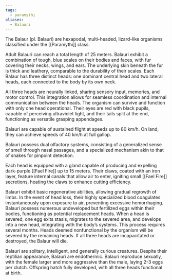 ```yaml
---
tags:
  - paramythi
aliases:
  - Balauri
---
```

The Balaur (pl. Balauri) are hexapodal, multi-headed, lizard-like organisms classified under the [[Paramythi]] class.

Adult Balauri can reach a total length of 25 meters. Balauri exhibit a combination of tough, blue scales on their bodies and faces, with fur covering their necks, wings, and ears. The underlying skin beneath the fur is thick and leathery, comparable to the durability of their scales. Each Balaur has three distinct heads: one dominant central head and two lateral heads, each connected to the body by its own neck.  

All three heads are neurally linked, sharing sensory input, memories, and motor control. This integration allows for seamless coordination and internal communication between the heads. The organism can survive and function with only one head operational. Their eyes are red with black pupils, capable of perceiving ultraviolet light, and their tails split at the end, functioning as versatile grasping appendages. 

Balauri are capable of sustained flight at speeds up to 80 km/h. On land, they can achieve speeds of 40 km/h at full gallop.  

Balauri possess dual olfactory systems, consisting of ​a generalized sense of smell through nasal passages, and a specialized mechanism akin to that of snakes for pinpoint detection.  

Each head is equipped with a gland capable of producing and expelling dark-purple [[Fael Fire]] up to 15 meters. Their claws, coated with an iron layer, feature internal canals that allow air to enter, igniting small [[Fael Fire]] secretions, heating the claws to enhance cutting efficiency.

Balauri exhibit basic regenerative abilities, allowing gradual regrowth of limbs. In the event of head loss, their highly specialized blood coagulates instantaneously upon exposure to air, preventing excessive hemorrhaging. Balauri possess numerous undeveloped but fertilized eggs within their bodies, functioning as potential replacement heads. When a head is severed, one egg exits stasis, migrates to the severed area, and develops into a new head, integrating with the body’s systems. This process requires several months. Heads deemed nonfunctional by the organism will be severed by the remaining heads. If all three heads are incapacitated or destroyed, the Balaur will die.

Balauri are solitary, intelligent, and generally curious creatures. Despite their reptilian appearance, Balauri are endothermic. Balauri reproduce sexually, with the female larger and more aggressive than the male, laying 2-3 eggs per clutch. Offspring hatch fully developed, with all three heads functional at birth.

